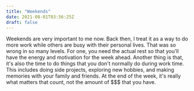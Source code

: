 ```yaml
---
title: "Weekends"
date: 2021-08-01T03:56:25Z
draft: false
---
```


Weekends are very important to me now. Back then, I treat it as a way to do more work while others are busy with their personal lives. That was so wrong in so many levels. For one, you need the actual rest so that you'll have the energy and motivation for the week ahead. Another thing is that, it's also the time to do things that you don't normally do during work time. This includes doing side projects, exploring new hobbies, and making memories with your family and friends. At the end of the week, it's really what matters that count, not the amount of $$$ that you have.